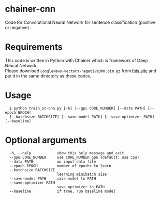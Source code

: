 # chainer-cnn
Code for Convolutional Neural Network for sentence classification (positive or negative) .  

# Requirements
This code is written in Python with Chainer which is framework of Deep Neural Network.  
Please download `GoogleNews-vectors-negative300.bin.gz` from [this site](https://code.google.com/archive/p/word2vec/) and put it in the same directory as these codes.  

# Usage
```
  $ python train_sc-cnn.py [-h] [--gpu CORE_NUMBER] [--data PATH] [--epoch EPOCH]  
  [--batchsize BATCHSIZE] [--save-model PATH] [--save-optimizer PATH] [--baseline]
```

# Optional arguments
```
  -h, --help            show this help message and exit   
  --gpu CORE_NUMBER     use CORE_NUMBER gpu (default: use cpu)  
  --data PATH           an input data file  
  --epoch EPOCH         number of epochs to learn
  --batchsize BATCHSIZE
                        learning minibatch size
  --save-model PATH     save model to PATH
  --save-optimizer PATH
                        save optimizer to PATH
  --baseline            if true, run baseline model
```
